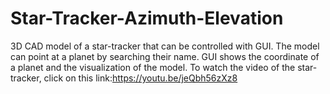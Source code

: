 # Star-Tracker-Azimuth-Elevation
3D CAD model of a star-tracker that can be controlled with GUI. The model can point at a planet by searching their name. GUI shows the coordinate of a planet and the visualization of the model.
To watch the video of the star-tracker, click on this link:https://youtu.be/jeQbh56zXz8
